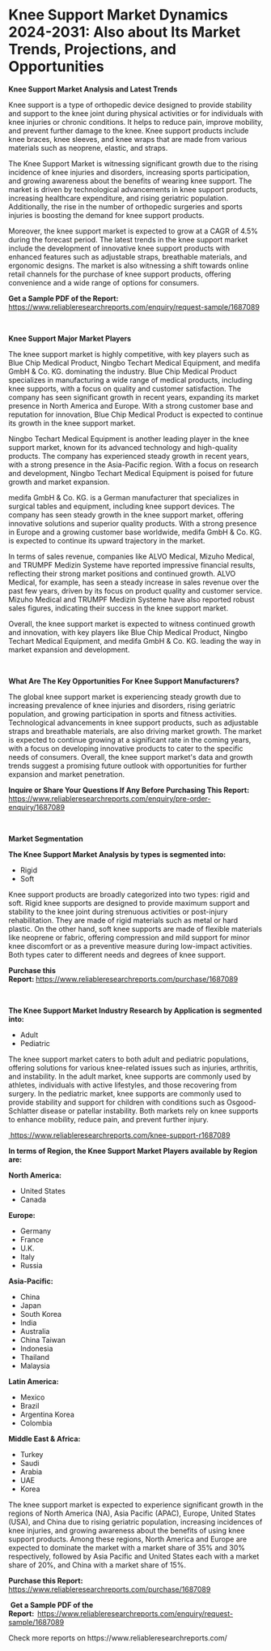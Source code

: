 <p><h1>Knee Support Market Dynamics 2024-2031: Also about Its Market Trends, Projections, and Opportunities</h1></p><p><strong>Knee Support Market Analysis and Latest Trends</strong></p>
<p><p>Knee support is a type of orthopedic device designed to provide stability and support to the knee joint during physical activities or for individuals with knee injuries or chronic conditions. It helps to reduce pain, improve mobility, and prevent further damage to the knee. Knee support products include knee braces, knee sleeves, and knee wraps that are made from various materials such as neoprene, elastic, and straps.</p><p>The Knee Support Market is witnessing significant growth due to the rising incidence of knee injuries and disorders, increasing sports participation, and growing awareness about the benefits of wearing knee support. The market is driven by technological advancements in knee support products, increasing healthcare expenditure, and rising geriatric population. Additionally, the rise in the number of orthopedic surgeries and sports injuries is boosting the demand for knee support products.</p><p>Moreover, the knee support market is expected to grow at a CAGR of 4.5% during the forecast period. The latest trends in the knee support market include the development of innovative knee support products with enhanced features such as adjustable straps, breathable materials, and ergonomic designs. The market is also witnessing a shift towards online retail channels for the purchase of knee support products, offering convenience and a wide range of options for consumers.</p></p>
<p><strong>Get a Sample PDF of the Report:&nbsp;</strong> <a href="https://www.reliableresearchreports.com/enquiry/request-sample/1687089">https://www.reliableresearchreports.com/enquiry/request-sample/1687089</a></p>
<p>&nbsp;</p>
<p><strong>Knee Support Major Market Players</strong></p>
<p><p>The knee support market is highly competitive, with key players such as Blue Chip Medical Product, Ningbo Techart Medical Equipment, and medifa GmbH & Co. KG. dominating the industry. Blue Chip Medical Product specializes in manufacturing a wide range of medical products, including knee supports, with a focus on quality and customer satisfaction. The company has seen significant growth in recent years, expanding its market presence in North America and Europe. With a strong customer base and reputation for innovation, Blue Chip Medical Product is expected to continue its growth in the knee support market.</p><p>Ningbo Techart Medical Equipment is another leading player in the knee support market, known for its advanced technology and high-quality products. The company has experienced steady growth in recent years, with a strong presence in the Asia-Pacific region. With a focus on research and development, Ningbo Techart Medical Equipment is poised for future growth and market expansion.</p><p>medifa GmbH & Co. KG. is a German manufacturer that specializes in surgical tables and equipment, including knee support devices. The company has seen steady growth in the knee support market, offering innovative solutions and superior quality products. With a strong presence in Europe and a growing customer base worldwide, medifa GmbH & Co. KG. is expected to continue its upward trajectory in the market.</p><p>In terms of sales revenue, companies like ALVO Medical, Mizuho Medical, and TRUMPF Medizin Systeme have reported impressive financial results, reflecting their strong market positions and continued growth. ALVO Medical, for example, has seen a steady increase in sales revenue over the past few years, driven by its focus on product quality and customer service. Mizuho Medical and TRUMPF Medizin Systeme have also reported robust sales figures, indicating their success in the knee support market.</p><p>Overall, the knee support market is expected to witness continued growth and innovation, with key players like Blue Chip Medical Product, Ningbo Techart Medical Equipment, and medifa GmbH & Co. KG. leading the way in market expansion and development.</p></p>
<p>&nbsp;</p>
<p><strong>What Are The Key Opportunities For Knee Support Manufacturers?</strong></p>
<p><p>The global knee support market is experiencing steady growth due to increasing prevalence of knee injuries and disorders, rising geriatric population, and growing participation in sports and fitness activities. Technological advancements in knee support products, such as adjustable straps and breathable materials, are also driving market growth. The market is expected to continue growing at a significant rate in the coming years, with a focus on developing innovative products to cater to the specific needs of consumers. Overall, the knee support market's data and growth trends suggest a promising future outlook with opportunities for further expansion and market penetration.</p></p>
<p><strong>Inquire or Share Your Questions If Any Before Purchasing This Report:</strong> <a href="https://www.reliableresearchreports.com/enquiry/pre-order-enquiry/1687089">https://www.reliableresearchreports.com/enquiry/pre-order-enquiry/1687089</a></p>
<p>&nbsp;</p>
<p><strong>Market Segmentation</strong></p>
<p><strong>The Knee Support Market Analysis by types is segmented into:</strong></p>
<p><ul><li>Rigid</li><li>Soft</li></ul></p>
<p><p>Knee support products are broadly categorized into two types: rigid and soft. Rigid knee supports are designed to provide maximum support and stability to the knee joint during strenuous activities or post-injury rehabilitation. They are made of rigid materials such as metal or hard plastic. On the other hand, soft knee supports are made of flexible materials like neoprene or fabric, offering compression and mild support for minor knee discomfort or as a preventive measure during low-impact activities. Both types cater to different needs and degrees of knee support.</p></p>
<p><strong>Purchase this Report:&nbsp;</strong><a href="https://www.reliableresearchreports.com/purchase/1687089">https://www.reliableresearchreports.com/purchase/1687089</a></p>
<p>&nbsp;</p>
<p><strong>The Knee Support Market Industry Research by Application is segmented into:</strong></p>
<p><ul><li>Adult</li><li>Pediatric</li></ul></p>
<p><p>The knee support market caters to both adult and pediatric populations, offering solutions for various knee-related issues such as injuries, arthritis, and instability. In the adult market, knee supports are commonly used by athletes, individuals with active lifestyles, and those recovering from surgery. In the pediatric market, knee supports are commonly used to provide stability and support for children with conditions such as Osgood-Schlatter disease or patellar instability. Both markets rely on knee supports to enhance mobility, reduce pain, and prevent further injury.</p></p>
<p><a href="https://www.reliableresearchreports.com/knee-support-r1687089">&nbsp;https://www.reliableresearchreports.com/knee-support-r1687089</a></p>
<p><strong>In terms of Region, the Knee Support Market Players available by Region are:</strong></p>
<p>
    <p> <strong> North America: </strong>
        <ul>
            <li>United States</li>
            <li>Canada</li>
        </ul>
        </p> 
    <p> <strong> Europe: </strong>
        <ul>
            <li>Germany</li>
            <li>France</li>
            <li>U.K.</li>
            <li>Italy</li>
            <li>Russia</li>
        </ul>
        </p> 
    <p> <strong> Asia-Pacific: </strong>
        <ul>
            <li>China</li>
            <li>Japan</li>
            <li>South Korea</li>
            <li>India</li>
            <li>Australia</li>
            <li>China Taiwan</li>
            <li>Indonesia</li>
            <li>Thailand</li>
            <li>Malaysia</li>
        </ul>
        </p> 
    <p> <strong> Latin America: </strong>
        <ul>
            <li>Mexico</li>
            <li>Brazil</li>
            <li>Argentina Korea</li>
            <li>Colombia</li>
        </ul>
        </p> 
    <p> <strong> Middle East & Africa: </strong>
        <ul>
            <li>Turkey</li>
            <li>Saudi</li>
            <li>Arabia</li>
            <li>UAE</li>
            <li>Korea</li>
        </ul>
    </p>
    </p>
<p><p>The knee support market is expected to experience significant growth in the regions of North America (NA), Asia Pacific (APAC), Europe, United States (USA), and China due to rising geriatric population, increasing incidences of knee injuries, and growing awareness about the benefits of using knee support products. Among these regions, North America and Europe are expected to dominate the market with a market share of 35% and 30% respectively, followed by Asia Pacific and United States each with a market share of 20%, and China with a market share of 15%.</p></p>
<p><strong>Purchase this Report: </strong><a href="https://www.reliableresearchreports.com/purchase/1687089">https://www.reliableresearchreports.com/purchase/1687089</a></p>
<p>&nbsp;<strong>Get a Sample PDF of the Report:&nbsp;&nbsp;</strong><a href="https://www.reliableresearchreports.com/enquiry/request-sample/1687089">https://www.reliableresearchreports.com/enquiry/request-sample/1687089</a></p>
<p><strong></strong></p>
<p>Check more reports on https://www.reliableresearchreports.com/</p>